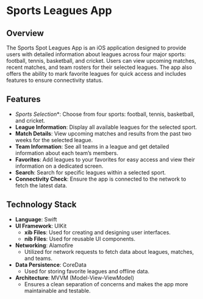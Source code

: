 # Sports Leagues App

## Overview

The Sports Spot Leagues App is an iOS application designed to provide users with detailed information about leagues across four major sports: football, tennis, basketball, and cricket. Users can view upcoming matches, recent matches, and team rosters for their selected leagues. The app also offers the ability to mark favorite leagues for quick access and includes features to ensure connectivity status.

## Features

- *Sports Selection**: Choose from four sports: football, tennis, basketball, and cricket.
- **League Information**: Display all available leagues for the selected sport.
- **Match Details**: View upcoming matches and results from the past two weeks for the selected league.
- **Team Information**: See all teams in a league and get detailed information about each team’s members.
- **Favorites**: Add leagues to your favorites for easy access and view their information on a dedicated screen.
- **Search**: Search for specific leagues within a selected sport.
- **Connectivity Check**: Ensure the app is connected to the network to fetch the latest data.

## Technology Stack

- **Language**: Swift
- **UI Framework**: UIKit
  - **xib Files**: Used for creating and designing user interfaces.
  - **nib Files**: Used for reusable UI components.
- **Networking**: Alamofire
  - Utilized for network requests to fetch data about leagues, matches, and teams.
- **Data Persistence**: CoreData
  - Used for storing favorite leagues and offline data.
- **Architecture**: MVVM (Model-View-ViewModel)
  - Ensures a clean separation of concerns and makes the app more maintainable and testable.
